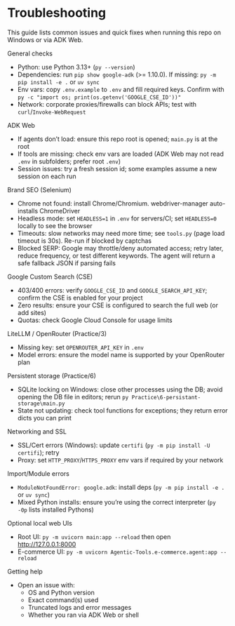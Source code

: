 # Troubleshooting

This guide lists common issues and quick fixes when running this repo on Windows or via ADK Web.

General checks
- Python: use Python 3.13+ (`py --version`)
- Dependencies: run `pip show google-adk` (>= 1.10.0). If missing: `py -m pip install -e .` or `uv sync`
- Env vars: copy `.env.example` to `.env` and fill required keys. Confirm with `py -c "import os; print(os.getenv('GOOGLE_CSE_ID'))"`
- Network: corporate proxies/firewalls can block APIs; test with `curl`/`Invoke-WebRequest`

ADK Web
- If agents don’t load: ensure this repo root is opened; `main.py` is at the root
- If tools are missing: check env vars are loaded (ADK Web may not read `.env` in subfolders; prefer root `.env`)
- Session issues: try a fresh session id; some examples assume a new session on each run

Brand SEO (Selenium)
- Chrome not found: install Chrome/Chromium. webdriver-manager auto-installs ChromeDriver
- Headless mode: set `HEADLESS=1` in `.env` for servers/CI; set `HEADLESS=0` locally to see the browser
- Timeouts: slow networks may need more time; see `tools.py` (page load timeout is 30s). Re-run if blocked by captchas
- Blocked SERP: Google may throttle/deny automated access; retry later, reduce frequency, or test different keywords. The agent will return a safe fallback JSON if parsing fails

Google Custom Search (CSE)
- 403/400 errors: verify `GOOGLE_CSE_ID` and `GOOGLE_SEARCH_API_KEY`; confirm the CSE is enabled for your project
- Zero results: ensure your CSE is configured to search the full web (or add sites)
- Quotas: check Google Cloud Console for usage limits

LiteLLM / OpenRouter (Practice/3)
- Missing key: set `OPENROUTER_API_KEY` in `.env`
- Model errors: ensure the model name is supported by your OpenRouter plan

Persistent storage (Practice/6)
- SQLite locking on Windows: close other processes using the DB; avoid opening the DB file in editors; rerun `py Practice\6-persistant-storage\main.py`
- State not updating: check tool functions for exceptions; they return error dicts you can print

Networking and SSL
- SSL/Cert errors (Windows): update `certifi` (`py -m pip install -U certifi`); retry
- Proxy: set `HTTP_PROXY`/`HTTPS_PROXY` env vars if required by your network

Import/Module errors
- `ModuleNotFoundError: google.adk`: install deps (`py -m pip install -e .` or `uv sync`)
- Mixed Python installs: ensure you’re using the correct interpreter (`py -0p` lists installed Pythons)

Optional local web UIs
- Root UI: `py -m uvicorn main:app --reload` then open http://127.0.0.1:8000
- E-commerce UI: `py -m uvicorn Agentic-Tools.e-commerce.agent:app --reload`

Getting help
- Open an issue with:
  - OS and Python version
  - Exact command(s) used
  - Truncated logs and error messages
  - Whether you ran via ADK Web or shell
